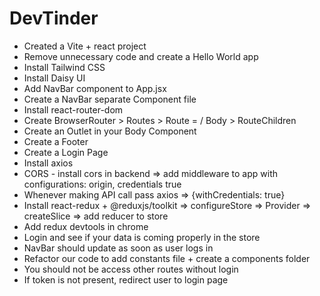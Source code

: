 # DevTinder

- Created a Vite + react project
- Remove unnecessary code and create a Hello World app
- Install Tailwind CSS
- Install Daisy UI
- Add NavBar component to App.jsx
- Create a NavBar separate Component file
- Install react-router-dom
- Create BrowserRouter > Routes > Route = / Body > RouteChildren
- Create an Outlet in your Body Component
- Create a Footer
- Create a Login Page
- Install axios
- CORS - install cors in backend => add middleware to app with configurations: origin, credentials true
- Whenever making API call pass axios => {withCredentials: true}
- Install react-redux + @reduxjs/toolkit => configureStore => Provider => createSlice => add reducer to store
- Add redux devtools in chrome
- Login and see if your data is coming properly in the store
- NavBar should update as soon as user logs in
- Refactor our code to add constants file + create a components folder
- You should not be access other routes without login
- If token is not present, redirect user to login page
